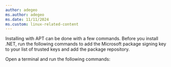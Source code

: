 ```yaml
---
author: adegeo
ms.author: adegeo
ms.date: 11/11/2024
ms.custom: linux-related-content
---
```


Installing with APT can be done with a few commands. Before you install .NET, run the following commands to add the Microsoft package signing key to your list of trusted keys and add the package repository.

Open a terminal and run the following commands:
